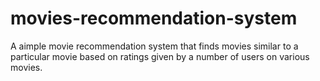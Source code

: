 # movies-recommendation-system
A aimple movie recommendation system that finds movies similar to a particular movie based on ratings given by a number of users on various movies.
